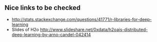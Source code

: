 ## Nice links to be checked

* http://stats.stackexchange.com/questions/41771/r-libraries-for-deep-learning
* Slides of H2o http://www.slideshare.net/0xdata/h2oais-distributed-deep-learning-by-arno-candel-042414


